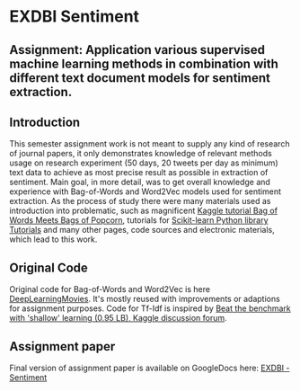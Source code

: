 # EXDBI Sentiment
## Assignment: Application various supervised machine learning methods in combination with different text document models for sentiment extraction.
## Introduction
This semester assignment work is not meant to supply any kind of research of journal papers, it only demonstrates knowledge of relevant methods usage on research experiment (50 days, 20 tweets per day as minimum) text data to achieve as most precise result as possible in extraction of sentiment.
Main goal, in more detail, was to get overall knowledge and experience with Bag-of-Words and Word2Vec models used for sentiment extraction. As the process of study there were many materials used as introduction into problematic, such as magnificent [Kaggle tutorial Bag of Words Meets Bags of Popcorn](https://www.kaggle.com/c/word2vec-nlp-tutorial), tutorials for [Scikit-learn Python library Tutorials](http://scikit-learn.org/stable/tutorial/index.html) and many other pages, code sources and electronic materials, which lead to this work.
## Original Code
Original code for Bag-of-Words and Word2Vec is here [DeepLearningMovies](https://github.com/wendykan/DeepLearningMovies). It's mostly reused with improvements or adaptions for assignment purposes. Code for Tf-Idf is inspired by [Beat the benchmark with 'shallow' learning (0.95 LB), Kaggle discussion forum](https://www.kaggle.com/c/word2vec-nlp-tutorial/forums/t/11261/beat-the-benchmark-with-shallow-learning-0-95-lb).
## Assignment paper
Final version of assignment paper is available on GoogleDocs here: [EXDBI - Sentiment](https://docs.google.com/document/d/1rYdDUxb-ZIUYBMIRSqVi1rCrG7p2s8kREImo8FrGPhE/pub)
